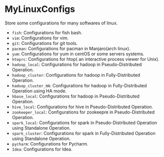 # MyLinuxConfigs

Store some configurations for many softwares of linux.

- `fish`: Configurations for fish bash.
- `vim`: Configurations for vim.
- `git`: Configurations for git tools.
- `pacman`: Configurations for pacman in Manjaro(arch linux).
- `yum`: Configurations for yum in centOS or some servers systems.
- `htoprc`: Configurations for htop( an interactive process viewer for Unix).
- `hadoop_local`: Configurations for hadoop  in Pseudo-Distributed Operation.
- `hadoop_cluster`: Configurations for hadoop  in Fully-Distributed Operation.
- `hadoop_cluster_HA`: Configurations for hadoop  in Fully-Distributed Operation using HA mode.
- `hbase_local`: Configurations for hadoop  in Pseudo-Distributed Operation.
- `hive_local`: Configurations for hive  in Pseudo-Distributed Operation.
- `zookeeper_local`: Configurations for zookeepre  in Pseudo-Distributed Operation.
- `spark_local`: Configurations for spark in Pseudo-Distributed Operation using Standalone Operation.
- `spark_cluster`: Configurations for spark in Fully-Distributed Operation using Standalone Operation.
- `pycharm`: Configurations for Pycharm.
- `Idea`: Configurations for Idea.


